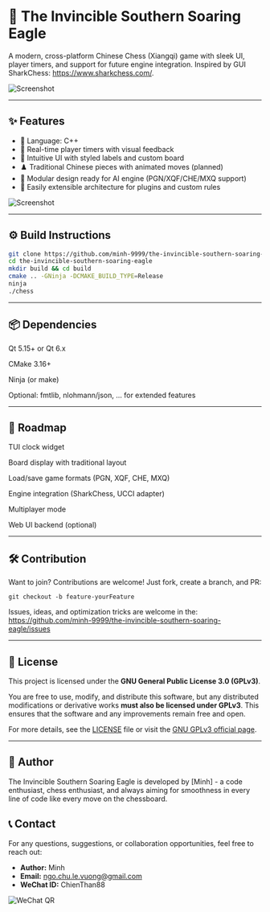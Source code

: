 # 🦅 The Invincible Southern Soaring Eagle

A modern, cross-platform Chinese Chess (Xiangqi) game with sleek UI, player timers, and support for future engine integration. Inspired by GUI SharkChess: https://www.sharkchess.com/.

![Screenshot](https://www.birdlife.org/wp-content/uploads/2021/06/Eagle-in-flight-Richard-Lee-Unsplash-1-edited-scaled.jpg)

---

## ✨ Features
- 🤖 Language: C++
- 🧠 Real-time player timers with visual feedback
- 🎨 Intuitive UI with styled labels and custom board
- ♟️ Traditional Chinese pieces with animated moves (planned)
- 🔌 Modular design ready for AI engine (PGN/XQF/CHE/MXQ support)
- 🧩 Easily extensible architecture for plugins and custom rules



![Screenshot](https://i.ibb.co/zvKStGT/anh-mieu-ta.png)

---

## ⚙️ Build Instructions

```bash
git clone https://github.com/minh-9999/the-invincible-southern-soaring-eagle.git
cd the-invincible-southern-soaring-eagle
mkdir build && cd build
cmake .. -GNinja -DCMAKE_BUILD_TYPE=Release
ninja
./chess
```

---

## 📦 Dependencies

Qt 5.15+ or Qt 6.x

CMake 3.16+

Ninja (or make)

Optional: fmtlib, nlohmann/json, ... for extended features

---

## 🚀 Roadmap

TUI clock widget

Board display with traditional layout

Load/save game formats (PGN, XQF, CHE, MXQ)

Engine integration (SharkChess, UCCI adapter)

Multiplayer mode

Web UI backend (optional)

---

## 🛠️ Contribution

Want to join? Contributions are welcome! Just fork, create a branch, and PR:

```
git checkout -b feature-yourFeature
```

Issues, ideas, and optimization tricks are welcome in the: https://github.com/minh-9999/the-invincible-southern-soaring-eagle/issues 

---

## 📝 License

This project is licensed under the **GNU General Public License 3.0 (GPLv3)**.

You are free to use, modify, and distribute this software, but any distributed modifications or derivative works **must also be licensed under GPLv3**. This ensures that the software and any improvements remain free and open.

For more details, see the [LICENSE](./LICENSE) file or visit the [GNU GPLv3 official page](https://www.gnu.org/licenses/gpl-3.0.en.html).


---

## 🧧 Author
  
The Invincible Southern Soaring Eagle is developed by [Minh] - a code enthusiast, chess enthusiast, and always aiming for smoothness in every line of code like every move on the chessboard.
 
## 📞 Contact

For any questions, suggestions, or collaboration opportunities, feel free to reach out:

- **Author:** Minh
- **Email:** ngo.chu.le.vuong@gmail.com
- **WeChat ID:** ChienThan88

![WeChat QR](https://i.ibb.co/qYhSfyHy/my-qr.jpg)

